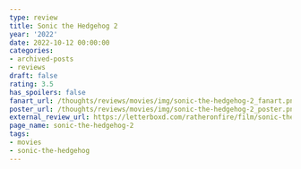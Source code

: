 ```yaml
---
type: review
title: Sonic the Hedgehog 2
year: '2022'
date: 2022-10-12 00:00:00
categories:
- archived-posts
- reviews
draft: false
rating: 3.5
has_spoilers: false
fanart_url: /thoughts/reviews/movies/img/sonic-the-hedgehog-2_fanart.png
poster_url: /thoughts/reviews/movies/img/sonic-the-hedgehog-2_poster.png
external_review_url: https://letterboxd.com/ratheronfire/film/sonic-the-hedgehog-2/
page_name: sonic-the-hedgehog-2
tags:
- movies
- sonic-the-hedgehog
---
```


